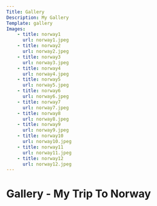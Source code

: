 ```yaml
---
Title: Gallery
Description: My Gallery
Template: gallery
Images:
    - title: norway1
      url: norway1.jpeg
    - title: norway2
      url: norway2.jpeg
    - title: norway3
      url: norway3.jpeg
    - title: norway4
      url: norway4.jpeg
    - title: norway5
      url: norway5.jpeg
    - title: norway6
      url: norway6.jpeg
    - title: norway7
      url: norway7.jpeg
    - title: norway8
      url: norway8.jpeg
    - title: norway9
      url: norway9.jpeg
    - title: norway10
      url: norway10.jpeg
    - title: norway11
      url: norway11.jpeg
    - title: norway12
      url: norway12.jpeg
---
```


# Gallery - My Trip To Norway